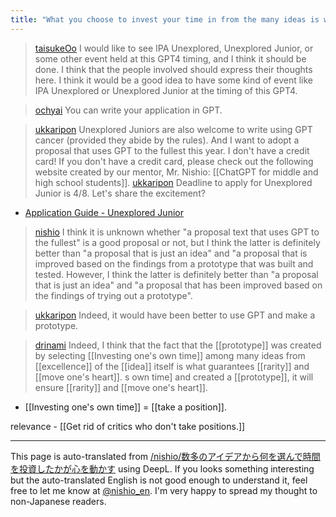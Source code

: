 ```yaml
---
title: "What you choose to invest your time in from the many ideas is what moves you."
---
```


> [taisukeOo](https://twitter.com/taisukeOo/status/1640665872154128385) I would like to see IPA Unexplored, Unexplored Junior, or some other event held at this GPT4 timing, and I think it should be done. I think that the people involved should express their thoughts here. I think it would be a good idea to have some kind of event like IPA Unexplored or Unexplored Junior at the timing of this GPT4.

> [ochyai](https://twitter.com/ochyai/status/1640673665598763010) You can write your application in GPT.

> [ukkaripon](https://twitter.com/ukkaripon/status/1640724570402586625) Unexplored Juniors are also welcome to write using GPT cancer (provided they abide by the rules). And I want to adopt a proposal that uses GPT to the fullest this year.
>  I don't have a credit card! If you don't have a credit card, please check out the following website created by our mentor, Mr. Nishio: [[ChatGPT for middle and high school students]].
> [ukkaripon](https://twitter.com/ukkaripon/status/1640726350431502337) Deadline to apply for Unexplored Junior is 4/8. Let's share the excitement?
- [Application Guide - Unexplored Junior](https://jr.mitou.org/guideline)

> [nishio](https://twitter.com/nishio/status/1640884345908113410) I think it is unknown whether "a proposal text that uses GPT to the fullest" is a good proposal or not, but I think the latter is definitely better than "a proposal that is just an idea" and "a proposal that is improved based on the findings from a prototype that was built and tested. However, I think the latter is definitely better than "a proposal that is just an idea" and "a proposal that has been improved based on the findings of trying out a prototype".

> [ukkaripon](https://twitter.com/ukkaripon/status/1640886816453832704) Indeed, it would have been better to use GPT and make a prototype.

> [drinami](https://twitter.com/drinami/status/1640893866109988865) Indeed, I think that the fact that the [[prototype]] was created by selecting [[Investing one's own time]] among many ideas from [[excellence]] of the [[idea]] itself is what guarantees [[rarity]] and [[move one's heart]]. s own time] and created a [[prototype]], it will ensure [[rarity]] and [[move one's heart]].
- [[Investing one's own time]] = [[take a position]].

relevance
    - [[Get rid of critics who don't take positions.]]

---
This page is auto-translated from [/nishio/数多のアイデアから何を選んで時間を投資したかが心を動かす](https://scrapbox.io/nishio/数多のアイデアから何を選んで時間を投資したかが心を動かす) using DeepL. If you looks something interesting but the auto-translated English is not good enough to understand it, feel free to let me know at [@nishio_en](https://twitter.com/nishio_en). I'm very happy to spread my thought to non-Japanese readers.